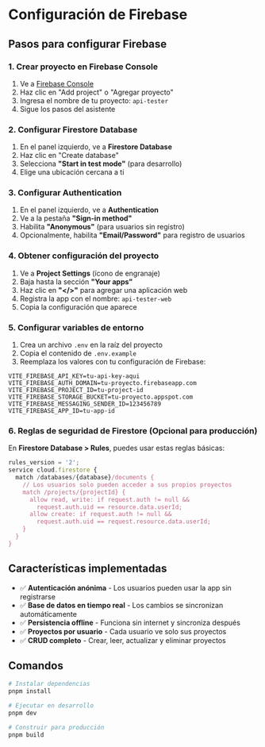 # Configuración de Firebase

## Pasos para configurar Firebase

### 1. Crear proyecto en Firebase Console

1. Ve a [Firebase Console](https://console.firebase.google.com/)
2. Haz clic en "Add project" o "Agregar proyecto"
3. Ingresa el nombre de tu proyecto: `api-tester`
4. Sigue los pasos del asistente

### 2. Configurar Firestore Database

1. En el panel izquierdo, ve a **Firestore Database**
2. Haz clic en "Create database"
3. Selecciona **"Start in test mode"** (para desarrollo)
4. Elige una ubicación cercana a ti

### 3. Configurar Authentication

1. En el panel izquierdo, ve a **Authentication**
2. Ve a la pestaña **"Sign-in method"**
3. Habilita **"Anonymous"** (para usuarios sin registro)
4. Opcionalmente, habilita **"Email/Password"** para registro de usuarios

### 4. Obtener configuración del proyecto

1. Ve a **Project Settings** (ícono de engranaje)
2. Baja hasta la sección **"Your apps"**
3. Haz clic en **"</>"** para agregar una aplicación web
4. Registra la app con el nombre: `api-tester-web`
5. Copia la configuración que aparece

### 5. Configurar variables de entorno

1. Crea un archivo `.env` en la raíz del proyecto
2. Copia el contenido de `.env.example`
3. Reemplaza los valores con tu configuración de Firebase:

```env
VITE_FIREBASE_API_KEY=tu-api-key-aqui
VITE_FIREBASE_AUTH_DOMAIN=tu-proyecto.firebaseapp.com
VITE_FIREBASE_PROJECT_ID=tu-project-id
VITE_FIREBASE_STORAGE_BUCKET=tu-proyecto.appspot.com
VITE_FIREBASE_MESSAGING_SENDER_ID=123456789
VITE_FIREBASE_APP_ID=tu-app-id
```

### 6. Reglas de seguridad de Firestore (Opcional para producción)

En **Firestore Database > Rules**, puedes usar estas reglas básicas:

```javascript
rules_version = '2';
service cloud.firestore {
  match /databases/{database}/documents {
    // Los usuarios solo pueden acceder a sus propios proyectos
    match /projects/{projectId} {
      allow read, write: if request.auth != null && 
        request.auth.uid == resource.data.userId;
      allow create: if request.auth != null && 
        request.auth.uid == request.resource.data.userId;
    }
  }
}
```

## Características implementadas

- ✅ **Autenticación anónima** - Los usuarios pueden usar la app sin registrarse
- ✅ **Base de datos en tiempo real** - Los cambios se sincronizan automáticamente
- ✅ **Persistencia offline** - Funciona sin internet y sincroniza después
- ✅ **Proyectos por usuario** - Cada usuario ve solo sus proyectos
- ✅ **CRUD completo** - Crear, leer, actualizar y eliminar proyectos

## Comandos

```bash
# Instalar dependencias
pnpm install

# Ejecutar en desarrollo
pnpm dev

# Construir para producción
pnpm build
```